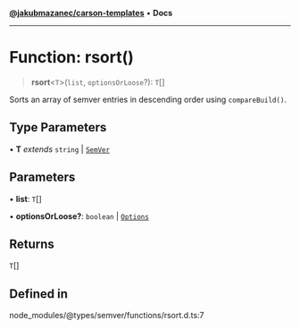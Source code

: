 [**@jakubmazanec/carson-templates**](../../../README.md) • **Docs**

---

# Function: rsort()

> **rsort**\<`T`\>(`list`, `optionsOrLoose`?): `T`[]

Sorts an array of semver entries in descending order using `compareBuild()`.

## Type Parameters

• **T** _extends_ `string` \| [`SemVer`](../classes/SemVer.md)

## Parameters

• **list**: `T`[]

• **optionsOrLoose?**: `boolean` \| [`Options`](../interfaces/Options.md)

## Returns

`T`[]

## Defined in

node_modules/@types/semver/functions/rsort.d.ts:7
